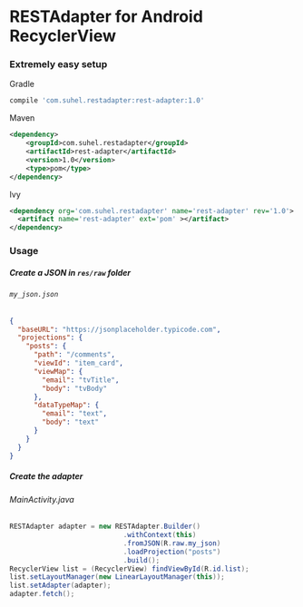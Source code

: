 # RESTAdapter for Android RecyclerView
### Extremely easy setup
Gradle
```gradle
compile 'com.suhel.restadapter:rest-adapter:1.0'
```
Maven
```xml
<dependency>
    <groupId>com.suhel.restadapter</groupId>
    <artifactId>rest-adapter</artifactId>
    <version>1.0</version>
    <type>pom</type>
</dependency>
```
Ivy
```xml
<dependency org='com.suhel.restadapter' name='rest-adapter' rev='1.0'>
  <artifact name='rest-adapter' ext='pom' ></artifact>
</dependency>
```
### Usage
##### Create a JSON in `res/raw` folder
###### `my_json.json`
```json
{
  "baseURL": "https://jsonplaceholder.typicode.com",
  "projections": {
    "posts": {
      "path": "/comments",
      "viewId": "item_card",
      "viewMap": {
        "email": "tvTitle",
        "body": "tvBody"
      },
      "dataTypeMap": {
        "email": "text",
        "body": "text"
      }
    }
  }
}
```
##### Create the adapter
###### MainActivity.java
```java
RESTAdapter adapter = new RESTAdapter.Builder()
                            .withContext(this)
                            .fromJSON(R.raw.my_json)
                            .loadProjection("posts")
                            .build();
RecyclerView list = (RecyclerView) findViewById(R.id.list);
list.setLayoutManager(new LinearLayoutManager(this));
list.setAdapter(adapter);
adapter.fetch();
```
